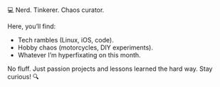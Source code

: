 💻 Nerd. Tinkerer. Chaos curator.

Here, you’ll find:
- Tech rambles (Linux, iOS, code).
- Hobby chaos (motorcycles, DIY experiments).
- Whatever I’m hyperfixating on this month.

No fluff. Just passion projects and lessons learned the hard way. Stay curious! 🔍
